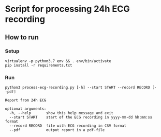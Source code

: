 # Script for processing 24h ECG recording

## How to run

### Setup
```
virtualenv -p python3.7 env && . env/bin/activate
pip install -r requirements.txt
```

### Run
```
python3 process-ecg-recording.py [-h] --start START --record RECORD [--pdf]

Report from 24h ECG

optional arguments:
  -h, --help       show this help message and exit
  --start START    start of the ECG recording in yyyy-mm-dd hh:mm:ss format
  --record RECORD  file with ECG recording in CSV format
  --pdf            output report in a pdf-file
```
